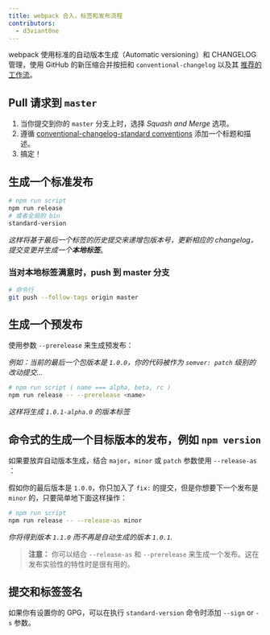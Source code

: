 ```yaml
---
title: webpack 合入，标签和发布流程
contributors:
  - d3viant0ne
---
```


webpack 使用标准的自动版本生成（Automatic versioning）和 CHANGELOG 管理，使用 GitHub 的新压缩合并按扭和 `conventional-changelog` 以及其 [推荐的工作流](https://github.com/conventional-changelog/conventional-changelog-cli#recommended-workflow)。


## Pull 请求到 `master`

1. 当你提交到你的 `master` 分支上时，选择 _Squash and Merge_ 选项。
2. 遵循 [conventional-changelog-standard conventions](https://github.com/bcoe/conventional-changelog-standard/blob/master/convention.md) 添加一个标题和描述。
3. 搞定！


## 生成一个标准发布

```sh
# npm run script
npm run release
# 或者全局的 bin
standard-version
```

_这样将基于最后一个标签的历史提交来递增包版本号，更新相应的 changelog，提交变更并生成一个**本地标签**_。


### 当对本地标签满意时，push 到 master 分支

```sh
# 命令行
git push --follow-tags origin master
```

## 生成一个预发布

使用参数 `--prerelease` 来生成预发布：

_例如：当前的最后一个包版本是 `1.0.0`，你的代码被作为 `semver: patch` 级别的改动提交..._

```bash
# npm run script ( name === alpha, beta, rc )
npm run release -- --prerelease <name>
```

_这样将生成 `1.0.1-alpha.0` 的版本标签_

## 命令式的生成一个目标版本的发布，例如 `npm version`

如果要放弃自动版本生成，结合 `major`，`minor` 或 `patch` 参数使用 `--release-as` ：

假如你的最后版本是 `1.0.0`，你只加入了 `fix:` 的提交，但是你想要下一个发布是 `minor` 的，只要简单地下面这样操作：

```bash
# npm run script
npm run release -- --release-as minor
```

_你将得到版本 `1.1.0` 而不再是自动生成的版本 `1.0.1`._

> **注意：** 你可以结合 `--release-as` 和 `--prerelease` 来生成一个发布。这在发布实验性的特性时是很有用的。

## 提交和标签签名

如果你有设置你的 GPG，可以在执行 `standard-version` 命令时添加 `--sign` or `-s` 参数。
